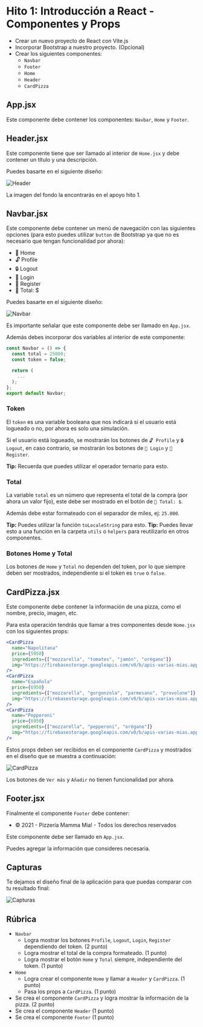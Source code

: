 # Hito 1: Introducción a React - Componentes y Props

- Crear un nuevo proyecto de React con Vite.js
- Incorporar Bootstrap a nuestro proyecto. (Opcional)
- Crear los siguientes componentes:
  - `Navbar`
  - `Footer`
  - `Home`
  - `Header`
  - `CardPizza`

## App.jsx

Este componente debe contener los componentes: `Navbar`, `Home` y `Footer`.

## Header.jsx

Este componente tiene que ser llamado al interior de `Home.jsx` y debe contener un título y una descripción.

Puedes basarte en el siguiente diseño:

![Header](https://i.imgur.com/1Q8Q6Zz.png)

La imagen del fondo la encontrarás en el apoyo hito 1.

## Navbar.jsx

Este componente debe contener un menú de navegación con las siguientes opciones (para esto puedes utilizar `button` de Bootstrap ya que no es necesario que tengan funcionalidad por ahora):

- 🍕 Home
- 🔓 Profile
- 🔒 Logout
- 🔐 Login
- 🔐 Register
- 🛒 Total: $

Puedes basarte en el siguiente diseño:

![Navbar](https://i.imgur.com/1Q8Q6Zz.png)

Es importante señalar que este componente debe ser llamado en `App.jsx`.

Además debes incorporar dos variables al interior de este componente:

```js
const Navbar = () => {
  const total = 25000;
  const token = false;

  return (
    ...
  );
};
export default Navbar;
```

### Token

El `token` es una variable booleana que nos indicará si el usuario está logueado o no, por ahora es solo una simulación.

Si el usuario está logueado, se mostrarán los botones de `🔓 Profile` y `🔒 Logout`, en caso contrario, se mostrarán los botones de `🔐 Login` y `🔐 Register`.

**Tip:** Recuerda que puedes utilizar el operador ternario para esto.

### Total

La variable `total` es un número que representa el total de la compra (por ahora un valor fijo), este debe ser mostrado en el botón de `🛒 Total: $`.

Además debe estar formateado con el separador de miles, ej: `25.000`.

**Tip:** Puedes utilizar la función `toLocaleString` para esto.
**Tip:** Puedes llevar esto a una función en la carpeta `utils` o `helpers` para reutilizarlo en otros componentes.

### Botones Home y Total

Los botones de `Home` y `Total` no dependen del token, por lo que siempre deben ser mostrados, independiente si el token es `true` o `false`.

## CardPizza.jsx

Este componente debe contener la información de una pizza, como el nombre, precio, imagen, etc.

Para esta operación tendrás que llamar a tres componentes desde `Home.jsx` con los siguientes props:

```jsx
<CardPizza
  name="Napolitana"
  price={5950}
  ingredients={["mozzarella", "tomates", "jamón", "orégano"]}
  img="https://firebasestorage.googleapis.com/v0/b/apis-varias-mias.appspot.com/o/pizzeria%2Fpizza-1239077_640_cl.jpg?alt=media&token=6a9a33da-5c00-49d4-9080-784dcc87ec2c"
/>
<CardPizza
  name="Española"
  price={6950}
  ingredients={["mozzarella", "gorgonzola", "parmesano", "provolone"]}
  img="https://firebasestorage.googleapis.com/v0/b/apis-varias-mias.appspot.com/o/pizzeria%2Fcheese-164872_640_com.jpg?alt=media&token=18b2b821-4d0d-43f2-a1c6-8c57bc388fab"
/>
<CardPizza
  name="Pepperoni"
  price={6950}
  ingredients={["mozzarella", "pepperoni", "orégano"]}
  img="https://firebasestorage.googleapis.com/v0/b/apis-varias-mias.appspot.com/o/pizzeria%2Fpizza-1239077_640_com.jpg?alt=media&token=e7cde87a-08d5-4040-ac54-90f6c31eb3e3"
/>
```

Estos props deben ser recibidos en el componente `CardPizza` y mostrados en el diseño que se muestra a continuación:

![CardPizza](https://i.imgur.com/1Q8Q6Zz.png)

Los botones de `Ver más` y `Añadir` no tienen funcionalidad por ahora.

## Footer.jsx

Finalmente el componente `Footer` debe contener:

- © 2021 - Pizzería Mamma Mia! - Todos los derechos reservados

Este componente debe ser llamado en `App.jsx`.

Puedes agregar la información que consideres necesaria.

## Capturas

Te dejamos el diseño final de la aplicación para que puedas comparar con tu resultado final:

![Capturas](https://i.imgur.com/1Q8Q6Zz.png)

## Rúbrica

- `Navbar`
  - Logra mostrar los botones `Profile`, `Logout`, `Login`, `Register` dependiendo del token. (2 punto)
  - Logra mostrar el total de la compra formateado. (1 punto)
  - Logra mostrar el botón `Home` y `Total` siempre, independiente del token. (1 punto)
- `Home`
  - Logra crear el componente `Home` y llamar a `Header` y `CardPizza`. (1 punto)
  - Pasa los props a `CardPizza`. (1 punto)
- Se crea el componente `CardPizza` y logra mostrar la información de la pizza. (2 punto)
- Se crea el componente `Header` (1 punto)
- Se crea el componente `Footer` (1 punto)
